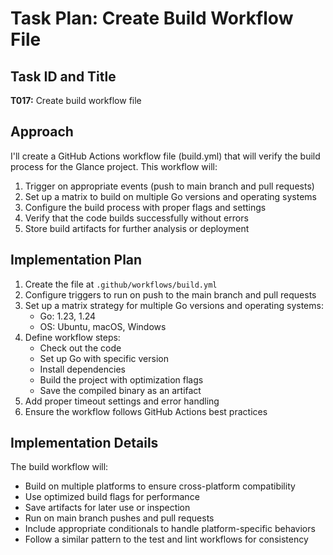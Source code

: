 # Task Plan: Create Build Workflow File

## Task ID and Title
**T017:** Create build workflow file

## Approach
I'll create a GitHub Actions workflow file (build.yml) that will verify the build process for the Glance project. This workflow will:

1. Trigger on appropriate events (push to main branch and pull requests)
2. Set up a matrix to build on multiple Go versions and operating systems
3. Configure the build process with proper flags and settings
4. Verify that the code builds successfully without errors
5. Store build artifacts for further analysis or deployment

## Implementation Plan

1. Create the file at `.github/workflows/build.yml`
2. Configure triggers to run on push to the main branch and pull requests
3. Set up a matrix strategy for multiple Go versions and operating systems:
   - Go: 1.23, 1.24
   - OS: Ubuntu, macOS, Windows
4. Define workflow steps:
   - Check out the code
   - Set up Go with specific version
   - Install dependencies
   - Build the project with optimization flags
   - Save the compiled binary as an artifact
5. Add proper timeout settings and error handling
6. Ensure the workflow follows GitHub Actions best practices

## Implementation Details

The build workflow will:
- Build on multiple platforms to ensure cross-platform compatibility
- Use optimized build flags for performance
- Save artifacts for later use or inspection
- Run on main branch pushes and pull requests
- Include appropriate conditionals to handle platform-specific behaviors
- Follow a similar pattern to the test and lint workflows for consistency
